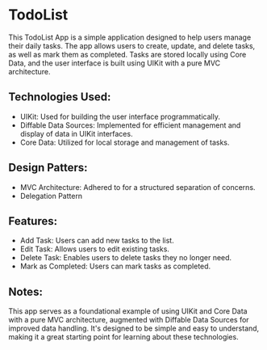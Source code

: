 # TodoList
This TodoList App is a simple application designed to help users manage their daily tasks. The app allows users to create, update, and delete tasks, as well as mark them as completed. Tasks are stored locally using Core Data, and the user interface is built using UIKit with a pure MVC architecture.
## Technologies Used:
- UIKit: Used for building the user interface programmatically.
- Diffable Data Sources: Implemented for efficient management and display of data in UIKit interfaces.
- Core Data: Utilized for local storage and management of tasks.
## Design Patters:
- MVC Architecture: Adhered to for a structured separation of concerns.
- Delegation Pattern
## Features:
- Add Task: Users can add new tasks to the list.
- Edit Task: Allows users to edit existing tasks.
- Delete Task: Enables users to delete tasks they no longer need.
- Mark as Completed: Users can mark tasks as completed.
## Notes:
This app serves as a foundational example of using UIKit and Core Data with a pure MVC architecture, augmented with Diffable Data Sources for improved data handling. It's designed to be simple and easy to understand, making it a great starting point for learning about these technologies.
